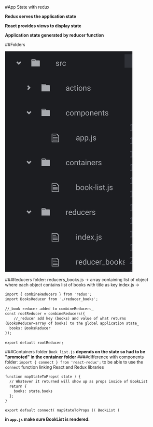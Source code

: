 #App State with redux

__Redux serves the application state__

__React provides views to display state__

__Application state generated by reducer function__

##Folders

![Folder Structure](/images/folders_Structure.png)

###Reducers folder:
reducers_books.js -> array containing list of object where each object contains list of books with title as key
index.js ->
```
import { combineReducers } from 'redux';
import BooksReducer from './reducer_books';

//_book reducer added to combineReducers_
const rootReducer = combineReducers({
	//_reducer add key (books) and value of what returns (BooksReducer=array of books) to the global application state_
  books: BooksReducer
});

export default rootReducer;
```

###Containers folder
```Book_list.js``` __depends on the state so had to be "promoted" in the container folder__
####difference with components folder:
```import { connect } from 'react-redux';``` to be able to use the ```connect``` function linking React and Redux libraries
```
function mapStateToProps( state ) {
  // Whatever it returned will show up as props inside of BookList
  return {
    books: state.books
  };
}
```

```export default connect( mapStateToProps )( BookList )```

__in ```app.js``` make sure BookList is rendered.__
